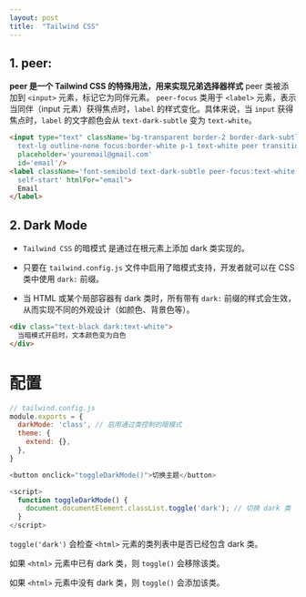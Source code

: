 ```yaml
---
layout: post
title:  "Tailwind CSS"
---
```


## 1. peer:
**peer 是一个 Tailwind CSS 的特殊用法，用来实现兄弟选择器样式**
peer 类被添加到 `<input>` 元素，标记它为同伴元素。
`peer-focus` 类用于 `<label>` 元素，表示当同伴（input 元素）获得焦点时，`label` 的样式变化。具体来说，当 `input` 获得焦点时，`label` 的文字颜色会从 `text-dark-subtle` 变为 `text-white`。

```html
<input type="text" className='bg-transparent border-2 border-dark-subtle rounded w-full
  text-lg outline-none focus:border-white p-1 text-white peer transition'
  placeholder='youremail@gmail.com'
  id='email'/>
<label className='font-semibold text-dark-subtle peer-focus:text-white transition
  self-start' htmlFor="email">
  Email
</label>
```

## 2. Dark Mode
- `Tailwind CSS` 的暗模式 是通过在根元素上添加 dark 类实现的。

- 只要在 `tailwind.config.js` 文件中启用了暗模式支持，开发者就可以在 CSS 类中使用 `dark:` 前缀。

- 当 HTML 或某个局部容器有 dark 类时，所有带有 `dark:` 前缀的样式会生效，从而实现不同的外观设计（如颜色、背景色等）。

```html
<div class="text-black dark:text-white">
  当暗模式开启时，文本颜色变为白色
</div>
```

# 配置
```javascript
// tailwind.config.js
module.exports = {
  darkMode: 'class', // 启用通过类控制的暗模式
  theme: {
    extend: {},
  },
}
```

```javascript
<button onclick="toggleDarkMode()">切换主题</button>

<script>
  function toggleDarkMode() {
    document.documentElement.classList.toggle('dark'); // 切换 dark 类
  }
</script>
```

`toggle('dark')` 会检查 `<html>` 元素的类列表中是否已经包含 dark 类。

如果 `<html>` 元素中已有 dark 类，则 `toggle()` 会移除该类。

如果 `<html>` 元素中没有 dark 类，则 `toggle()` 会添加该类。

